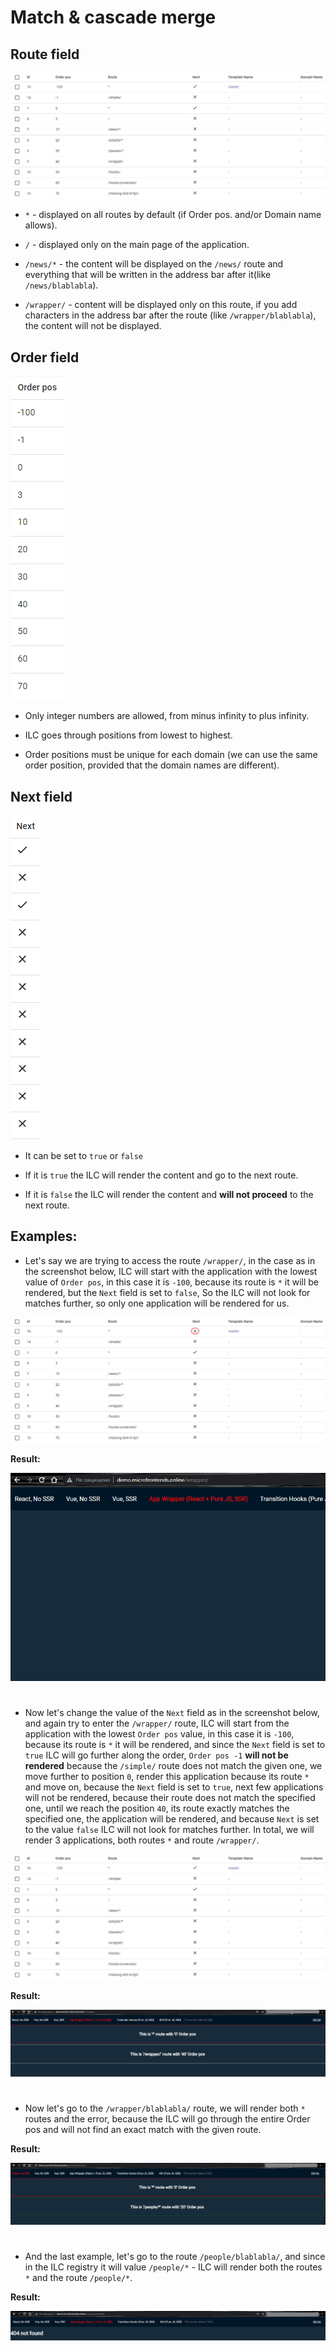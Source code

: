 # Match & cascade merge

## Route field
![ILC registry route](./assets/route.png)

- `*` - displayed on all routes by default (if Order pos. and/or Domain name allows).

- `/` - displayed only on the main page of the application.

- `/news/*` - the content will be displayed on the `/news/` route and everything that will be written in the address bar after it(like `/news/blablabla`).

- `/wrapper/` - content will be displayed only on this route, if you add characters in the address bar after the route (like `/wrapper/blablabla`), the content will not be displayed.

## Order field
![ILC registry Order field](./assets/order-field.png)

- Only integer numbers are allowed, from minus infinity to plus infinity.

- ILC goes through positions from lowest to highest.

- Order positions must be unique for each domain (we can use the same order position, provided that the domain names are different).

## Next field
![ILC registry Next field](./assets/next-field.png)

- It can be set to `true` or `false`

- If it is `true` the ILC will render the content and go to the next route.

- If it is `false` the ILC will render the content and **will not proceed** to the next route.

## Examples:

- Let's say we are trying to access the route `/wrapper/`, in the case as in the screenshot below, ILC will start with the application with the lowest value of `Order pos`, in this case it is `-100`, because its route is `*` it will be rendered, but the `Next` field is set to `false`, So the ILC will not look for matches further, so only one application will be rendered for us.

![ILC registry first example](./assets/route2.png)

**Result:**

![ILC registry first example result](./assets/first-case-result.png)

#

- Now let's change the value of the `Next` field as in the screenshot below, and again try to enter the `/wrapper/` route, ILC will start from the application with the lowest `Order pos` value,
in this case it is `-100`, because its route is `*` it will be rendered, and since the `Next` field is set to `true` ILC will go further along the order, `Order pos -1` **will not be rendered** because the `/simple/` route does not match the given one, we move further to position `0`, render this application because its route `*` and move on, because the `Next` field is set to `true`, next few applications will not be rendered, because their route does not match the specified one, until we reach the position `40`, its route exactly matches the specified one, the application will be rendered, and because `Next` is set to the value `false` ILС will not look for matches further. In total, we will render 3 applications, both routes `*` and route `/wrapper/`.

![ILC registry second example](./assets/route.png)

**Result:**

![ILC registry second example result](./assets/second-case-result.png)

#

- Now let's go to the `/wrapper/blablabla/` route, we will render both `*` routes and the error, because the ILC will go through the entire Order pos and will not find an exact match with the given route.

**Result:**

![ILC registry third example result](./assets/third-case-result.png)

#

- And the last example, let's go to the route `/people/blablabla/`, and since in the ILC registry it will value `/people/*` - ILC will render both the routes `*` and the route `/people/*`.

**Result:**

![ILC registry fourth example result](./assets/fourth-case-result.png)

